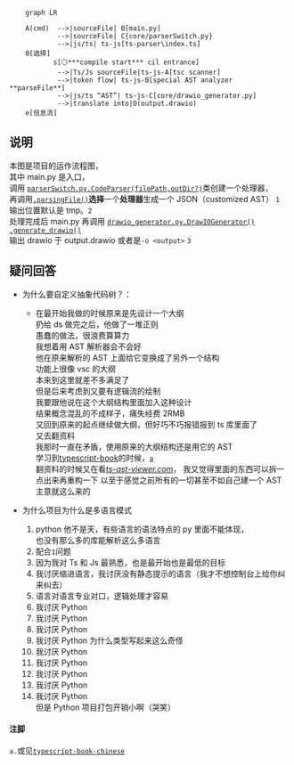 ```Mermaid
    graph LR

    A(cmd)  -->|sourceFile| B[main.py]
            -->|sourceFile| C{core/parserSwitch.py}
            -->|js/ts| ts-js[ts-parser\index.ts]
    0[选择]
           s[⚪***compile start*** cil entrance]
            -->|Ts/Js sourceFile|ts-js-A[tsc scanner]
            -->|token flow| ts-js-B[special AST analyzer **parseFile**]
            -->|js/ts “AST”| ts-js-C[core/drawio_generator.py]
            -->|translate into|O(output.drawio)
    e[信息流]
```

## 说明

本图是项目的运作流程图，  
其中 main.py 是入口，  
调用 [`parserSwitch.py`](../core/parserSwitch.py)[`.CodeParser(filePath,outDir?)`](https://github.com/cinast/confusefulliest/blob/3d560d22e0690b67de2e2bbcc938942139671eb1/core/parserSwitch.py#L15)类创建一个处理器，  
再调用[`.parsingFile()`](https://github.com/cinast/confusefulliest/blob/3d560d22e0690b67de2e2bbcc938942139671eb1/core/parserSwitch.py#L29)**选择**一个**处理器**生成一个 JSON（customized AST） `1`  
输出位置默认是 tmp。`2`  
处理完成后 main.py 再调用
[`drawio_generator.py`](../core/drawio_generator.py)[`.DrawIOGenerator()`](https://github.com/cinast/confusefulliest/blob/3d560d22e0690b67de2e2bbcc938942139671eb1/core/drawio_generator.py#L6)
[`.generate_drawio()`](https://github.com/cinast/confusefulliest/blob/3d560d22e0690b67de2e2bbcc938942139671eb1/core/drawio_generator.py#L44)  
输出 drawio 于 output.drawio 或者是`-o <output>` `3`

## 疑问回答

-   为什么要自定义抽象代码树？：

    -   在最开始我做的时候原来是先设计一个大纲  
        扔给 ds 做完之后，他做了一堆正则  
        愚蠢的做法，很浪费算算力  
        我想着用 AST 解析器会不会好  
        他在原来解析的 AST 上面给它变换成了另外一个结构  
        功能上很像 vsc 的大纲  
        本来到这里就差不多满足了  
        但是后来考虑到又要有逻辑流的绘制  
        我要跟他说在这个大纲结构里面加入这种设计  
        结果概念混乱的不成样子，痛失经费 2RMB  
        又回到原来的起点继续做大纲，但好巧不巧报错报到 ts 库里面了  
        又去翻资料  
        我那时一直在矛盾，使用原来的大纲结构还是用它的 AST  
        学习到[typescript-book](https://github.com/basarat/typescript-book)的时候，[`a`](#注脚)  
        翻资料的时候又在看[_ts-ast-viewer.com_](ts-ast-viewer.com)，
        我又觉得里面的东西可以拆一点出来再重构一下
        以至于感觉之前所有的一切甚至不如自己建一个 AST
        主意就这么来的

-   为什么项目为什么是多语言模式
    1.  python 他不是天，有些语言的语法特点的 py 里面不能体现，  
        也没有那么多的库能解析这么多语言
    2.  配合`1`问题
    3.  因为我对 Ts 和 Js 最熟悉，也是最开始也是最低的目标
    4.  我讨厌缩进语言，我讨厌没有静态提示的语言（我才不想控制台上给你纠来纠去）
    5.  语言对语言专业对口，逻辑处理才容易
    6.  我讨厌 Python
    7.  我讨厌 Python
    8.  我讨厌 Python
    9.  我讨厌 Python 为什么类型写起来这么奇怪
    10. 我讨厌 Python
    11. 我讨厌 Python
    12. 我讨厌 Python
    13. 我讨厌 Python
    14. 我讨厌 Python  
        但是 Python 项目打包开销小啊（哭笑）

#### 注脚

`a.`或见[`typescript-book-chinese`](https://jkchao.github.io/typescript-book-chinese/)
